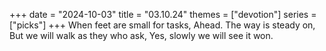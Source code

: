 +++
date = "2024-10-03"
title = "03.10.24"
themes = ["devotion"]
series = ["picks"]
+++
When feet are small for tasks,
Ahead. The way is steady on,
But we will walk as they who ask,
Yes, slowly we will see it won.
